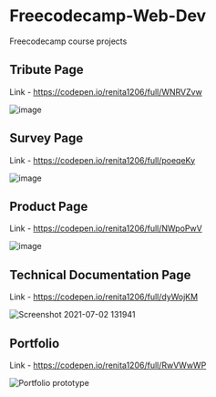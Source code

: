 # Freecodecamp-Web-Dev
Freecodecamp course projects

## Tribute Page
Link - https://codepen.io/renita1206/full/WNRVZvw  
  
![image](https://user-images.githubusercontent.com/66276711/122197692-14025900-ceb6-11eb-9d78-d4887583c6ff.png)

  
## Survey Page
Link - https://codepen.io/renita1206/full/poeqeKy  
  
 ![image](https://user-images.githubusercontent.com/66276711/122197508-e1f0f700-ceb5-11eb-9801-da72db90c826.png)


## Product Page
Link - https://codepen.io/renita1206/full/NWpoPwV  

![image](https://user-images.githubusercontent.com/66276711/122197376-bf5ede00-ceb5-11eb-9ab1-c979714ee7e3.png)


## Technical Documentation Page
Link - https://codepen.io/renita1206/full/dyWojKM   
  
![Screenshot 2021-07-02 131941](https://user-images.githubusercontent.com/66276711/124240711-a2bed900-db38-11eb-9f4c-21b4a175d924.png)

## Portfolio  
Link - https://codepen.io/renita1206/full/RwVWwWP  
  
![Portfolio prototype ](https://user-images.githubusercontent.com/66276711/124321484-62dd0d80-db9b-11eb-9add-f31bcc0947d1.png)





